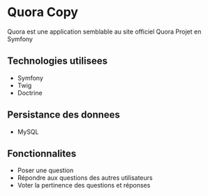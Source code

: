 # Quora Copy

Quora est une application semblable au site officiel Quora
Projet en Symfony

## Technologies utilisees
* Symfony
* Twig
* Doctrine

## Persistance des donnees
* MySQL

## Fonctionnalites
* Poser une question
* Répondre aux questions des autres utilisateurs
* Voter la pertinence des questions et réponses